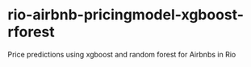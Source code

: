 # rio-airbnb-pricingmodel-xgboost-rforest
Price predictions using xgboost and random forest for Airbnbs in Rio
